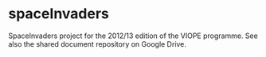 spaceInvaders
=============

SpaceInvaders project for the 2012/13 edition of the VIOPE programme.
See also the shared document repository on Google Drive.
